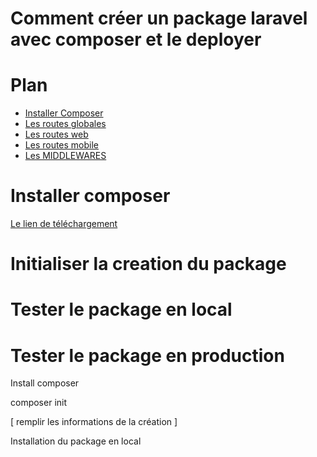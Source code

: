 # Comment créer un package laravel avec composer et le deployer

# Plan
- <a href="#installer-composer" > Installer Composer <a/>
- <a href="#les-routes-globales-pour-tous" >Les routes globales <a/>
- <a href="#les-routes-web" >Les routes web <a/>
- <a href="#les-routes-mobile" >Les routes mobile <a/>
- <a href="#les-middlewares" >Les MIDDLEWARES <a/>



# Installer composer

<a href="https://getcomposer.org/download/">Le lien de téléchargement <a/> 

# Initialiser la creation du package
# Tester le package en local
# Tester le package en production

   
Install composer

composer init

[
  remplir les informations de la création
]


Installation du package en local
